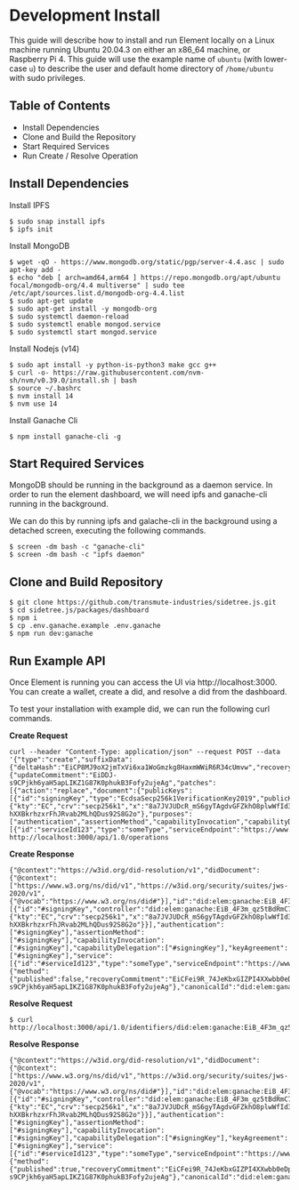 # Development Install

This guide will describe how to install and run Element locally on a Linux machine
running Ubuntu 20.04.3 on either an x86_64 machine, or Raspberry Pi 4. This guide
will use the example name of `ubuntu` (with lower-case `u`) to describe the user
and default home directory of `/home/ubuntu` with sudo privileges. 

## Table of Contents

- Install Dependencies
- Clone and Build the Repository
- Start Required Services
- Run Create / Resolve Operation

## Install Dependencies

Install IPFS

```
$ sudo snap install ipfs
$ ipfs init
```

Install MongoDB

```
$ wget -qO - https://www.mongodb.org/static/pgp/server-4.4.asc | sudo apt-key add -
$ echo "deb [ arch=amd64,arm64 ] https://repo.mongodb.org/apt/ubuntu focal/mongodb-org/4.4 multiverse" | sudo tee /etc/apt/sources.list.d/mongodb-org-4.4.list
$ sudo apt-get update
$ sudo apt-get install -y mongodb-org
$ sudo systemctl daemon-reload
$ sudo systemctl enable mongod.service
$ sudo systemctl start mongod.service
```

Install Nodejs (v14)

```
$ sudo apt install -y python-is-python3 make gcc g++
$ curl -o- https://raw.githubusercontent.com/nvm-sh/nvm/v0.39.0/install.sh | bash
$ source ~/.bashrc
$ nvm install 14
$ nvm use 14
```

Install Ganache Cli

```
$ npm install ganache-cli -g
```

## Start Required Services

MongoDB should be running in the background as a daemon service.
In order to run the element dashboard, we will need ipfs and ganache-cli
running in the background.

We can do this by running ipfs and galache-cli in the background using a 
detached screen, executing the following commands. 

```
$ screen -dm bash -c "ganache-cli"
$ screen -dm bash -c "ipfs daemon"
```

## Clone and Build Repository

```
$ git clone https://github.com/transmute-industries/sidetree.js.git
$ cd sidetree.js/packages/dashboard
$ npm i
$ cp .env.ganache.example .env.ganache
$ npm run dev:ganache
```

## Run Example API

Once Element is running you can access the UI via http://localhost:3000.
You can create a wallet, create a did, and resolve a did from the dashboard.

To test your installation with example did, we can run the following curl
commands.

**Create Request**

```
curl --header "Content-Type: application/json" --request POST --data '{"type":"create","suffixData":{"deltaHash":"EiCP8MJ9oX2jmTxVi6xa1WoGmzkg8HaxmWWiR6R34cUmvw","recoveryCommitment":"EiCFei9R_74JeKbxGIZPI4XXwbb0eDpBeweA9IpymBEOFA"},"delta":{"updateCommitment":"EiDDJ-s9CPjkh6yaH5apLIKZ1G87K0phukB3Fofy2ujeAg","patches":[{"action":"replace","document":{"publicKeys":[{"id":"signingKey","type":"EcdsaSecp256k1VerificationKey2019","publicKeyJwk":{"kty":"EC","crv":"secp256k1","x":"8a7JVJUDcR_mS6gyTAgdvGFZkhO8plwWfId3xqHa7xA","y":"xIxXstl9XR-hXXBkrhzxrFhJRvab2MLhQDus92S8G2o"},"purposes":["authentication","assertionMethod","capabilityInvocation","capabilityDelegation","keyAgreement"]}],"services":[{"id":"serviceId123","type":"someType","serviceEndpoint":"https://www.url.com"}]}}]}}' http://localhost:3000/api/1.0/operations
```

**Create Response**

```
{"@context":"https://w3id.org/did-resolution/v1","didDocument":{"@context":["https://www.w3.org/ns/did/v1","https://w3id.org/security/suites/jws-2020/v1",{"@vocab":"https://www.w3.org/ns/did#"}],"id":"did:elem:ganache:EiB_4F3m_qz5tBdRmC7tcMOQJxvKSyICzQ4Uxt8cGTN5Vg","verificationMethod":[{"id":"#signingKey","controller":"did:elem:ganache:EiB_4F3m_qz5tBdRmC7tcMOQJxvKSyICzQ4Uxt8cGTN5Vg","type":"EcdsaSecp256k1VerificationKey2019","publicKeyJwk":{"kty":"EC","crv":"secp256k1","x":"8a7JVJUDcR_mS6gyTAgdvGFZkhO8plwWfId3xqHa7xA","y":"xIxXstl9XR-hXXBkrhzxrFhJRvab2MLhQDus92S8G2o"}}],"authentication":["#signingKey"],"assertionMethod":["#signingKey"],"capabilityInvocation":["#signingKey"],"capabilityDelegation":["#signingKey"],"keyAgreement":["#signingKey"],"service":[{"id":"#serviceId123","type":"someType","serviceEndpoint":"https://www.url.com"}]},"didDocumentMetadata":{"method":{"published":false,"recoveryCommitment":"EiCFei9R_74JeKbxGIZPI4XXwbb0eDpBeweA9IpymBEOFA","updateCommitment":"EiDDJ-s9CPjkh6yaH5apLIKZ1G87K0phukB3Fofy2ujeAg"},"canonicalId":"did:elem:ganache:EiB_4F3m_qz5tBdRmC7tcMOQJxvKSyICzQ4Uxt8cGTN5Vg"}}
```

**Resolve Request**

```
$ curl http://localhost:3000/api/1.0/identifiers/did:elem:ganache:EiB_4F3m_qz5tBdRmC7tcMOQJxvKSyICzQ4Uxt8cGTN5Vg
```

**Resolve Response**
```
{"@context":"https://w3id.org/did-resolution/v1","didDocument":{"@context":["https://www.w3.org/ns/did/v1","https://w3id.org/security/suites/jws-2020/v1",{"@vocab":"https://www.w3.org/ns/did#"}],"id":"did:elem:ganache:EiB_4F3m_qz5tBdRmC7tcMOQJxvKSyICzQ4Uxt8cGTN5Vg","verificationMethod":[{"id":"#signingKey","controller":"did:elem:ganache:EiB_4F3m_qz5tBdRmC7tcMOQJxvKSyICzQ4Uxt8cGTN5Vg","type":"EcdsaSecp256k1VerificationKey2019","publicKeyJwk":{"kty":"EC","crv":"secp256k1","x":"8a7JVJUDcR_mS6gyTAgdvGFZkhO8plwWfId3xqHa7xA","y":"xIxXstl9XR-hXXBkrhzxrFhJRvab2MLhQDus92S8G2o"}}],"authentication":["#signingKey"],"assertionMethod":["#signingKey"],"capabilityInvocation":["#signingKey"],"capabilityDelegation":["#signingKey"],"keyAgreement":["#signingKey"],"service":[{"id":"#serviceId123","type":"someType","serviceEndpoint":"https://www.url.com"}]},"didDocumentMetadata":{"method":{"published":true,"recoveryCommitment":"EiCFei9R_74JeKbxGIZPI4XXwbb0eDpBeweA9IpymBEOFA","updateCommitment":"EiDDJ-s9CPjkh6yaH5apLIKZ1G87K0phukB3Fofy2ujeAg"},"canonicalId":"did:elem:ganache:EiB_4F3m_qz5tBdRmC7tcMOQJxvKSyICzQ4Uxt8cGTN5Vg"}}
```
